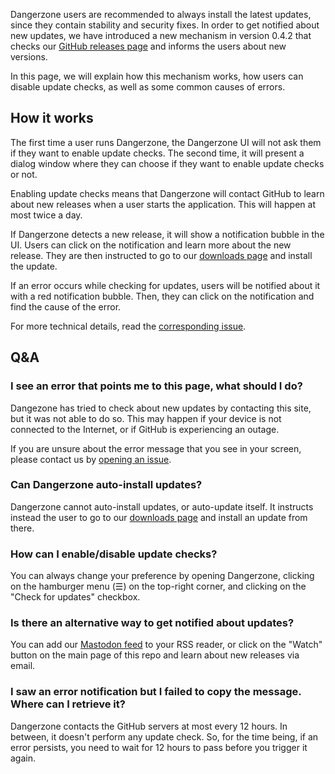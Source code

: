 Dangerzone users are recommended to always install the latest updates, since
they contain stability and security fixes. In order to get notified about new
updates, we have introduced a new mechanism in version 0.4.2 that checks our
[GitHub releases page](https://github.com/freedomofpress/dangerzone/releases)
and informs the users about new versions.

In this page, we will explain how this mechanism works, how users can disable
update checks, as well as some common causes of errors.

## How it works

The first time a user runs Dangerzone, the Dangerzone UI will not ask them if
they want to enable update checks. The second time, it will present a dialog
window where they can choose if they want to enable update checks or not.

Enabling update checks means that Dangerzone will contact GitHub to learn about
new releases when a user starts the application. This will happen at most twice
a day.

If Dangerzone detects a new release, it will show a notification bubble in the
UI. Users can click on the notification and learn more about the new release.
They are then instructed to go to our [downloads page](https://dangerzone.rocks/#downloads)
and install the update.

If an error occurs while checking for updates, users will be notified about it
with a red notification bubble. Then, they can click on the notification and
find the cause of the error.

For more technical details, read the
[corresponding issue](https://github.com/freedomofpress/dangerzone/issues/189).

## Q&A

### I see an error that points me to this page, what should I do?

Dangezone has tried to check about new updates by contacting this site, but it
was not able to do so. This may happen if your device is not connected to the
Internet, or if GitHub is experiencing an outage.

If you are unsure about the error message that you see in your screen, please
contact us by [opening an issue](https://github.com/freedomofpress/dangerzone/issues/new/choose).

### Can Dangerzone auto-install updates?

Dangerzone cannot auto-install updates, or auto-update itself. It instructs
instead the user to go to our [downloads page](https://dangerzone.rocks/#downloads)
and install an update from there.

### How can I enable/disable update checks?

You can always change your preference by opening Dangerzone, clicking on the
hamburger menu (☰) on the top-right corner, and clicking on the "Check for
updates" checkbox.

### Is there an alternative way to get notified about updates?

You can add our [Mastodon feed](https://fosstodon.org/@dangerzone.rss) to your
RSS reader, or click on the "Watch" button on the main page of this repo and
learn about new releases via email.

### I saw an error notification but I failed to copy the message. Where can I retrieve it?

Dangerzone contacts the GitHub servers at most every 12 hours. In between, it
doesn't perform any update check. So, for the time being, if an error persists,
you need to wait for 12 hours to pass before you trigger it again.

